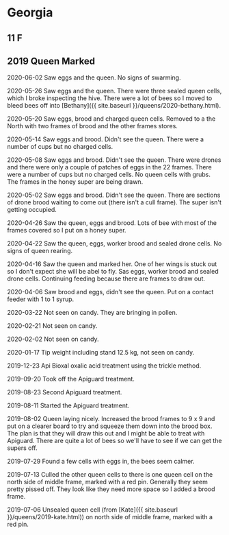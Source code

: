 # Georgia
## 11 F
## 2019 Queen Marked 

2020-06-02 Saw eggs and the queen.  No signs of swarming.

2020-05-26 Saw eggs and the queen.  There were three sealed queen cells, which I broke inspecting the hive.  There were a lot of bees so I moved to bleed bees off into [Bethany]({{ site.baseurl }}/queens/2020-bethany.html).

2020-05-20 Saw eggs, brood and charged queen cells.  Removed to a the North with two frames of brood and the other frames stores.

2020-05-14 Saw eggs and brood.  Didn't see the queen. There were a number of cups but no charged cells.

2020-05-08 Saw eggs and brood.  Didn't see the queen. There were drones and there were only a couple of patches of eggs in the 22 frames.  There were a number of cups but no charged cells.   No queen cells with grubs.  The frames in the honey super are being drawn.

2020-05-02 Saw eggs and brood.  Didn't see the queen.  There are sections of drone brood waiting to come out (there isn't a cull frame).  The super isn't getting occupied.

2020-04-26 Saw the queen, eggs and brood.  Lots of bee with most of the frames covered so I put on a honey super.

2020-04-22 Saw the queen, eggs, worker brood and sealed drone cells. No signs of queen rearing.

2020-04-16 Saw the queen and marked her.  One of her wings is stuck out so I don't expect she will be abel to fly.  Sas eggs, worker brood and sealed drone cells.  Continuing feeding because there are frames to draw out.

2020-04-06 Saw brood and eggs, didn't see the queen.  Put on a contact feeder with 1 to 1 syrup.

2020-03-22 Not seen on candy.  They are bringing in pollen.

2020-02-21 Not seen on candy.

2020-02-02 Not seen on candy.

2020-01-17 Tip weight including stand 12.5 kg, not seen on candy.

2019-12-23 Api Bioxal oxalic acid treatment using the trickle method.

2019-09-20 Took off the Apiguard treatment.

2019-08-23 Second Apiguard treatment.

2019-08-11 Started the Apiguard treatment.

2019-08-02 Queen laying nicely.  Increased the brood frames to 9 x 9 and put on a clearer board to try and squeeze them down into the brood box.  The plan is that they will draw this out and I might be able to treat with Apiguard.  There are quite a lot of bees so we'll have to see if we can get the supers off.

2019-07-29 Found a few cells with eggs in, the bees seem calmer.

2019-07-13 Culled the other queen cells to there is one queen cell on the north side of middle frame, marked with a red pin.  Generally they seem pretty pissed off.  They look like they need more space so I added a brood frame.

2019-07-06 Unsealed queen cell (from [Kate]({{ site.baseurl }}/queens/2019-kate.html)) on north side of middle frame, marked with a red pin. 
